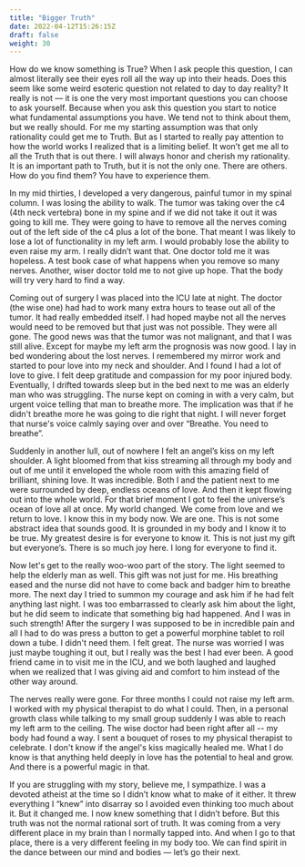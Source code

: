 ```yaml
---
title: "Bigger Truth"
date: 2022-04-12T15:26:15Z
draft: false
weight: 30
---
```

How do we know something is True? When I ask people this question, I can almost literally see their eyes roll all the way up into their heads. Does this seem like some weird esoteric question not related to day to day reality? It really is not — it is one the very most important questions you can choose to ask yourself.  Because when you ask this question you start to notice what fundamental assumptions you have.  We tend not to think about them, but we really should. For me my starting assumption was that only rationality could get me to Truth. But as I started to really pay attention to how the world works I realized that is a limiting belief. It won’t get me all to all the Truth that is out there. I will always honor and cherish my rationality. It is an important path to Truth, but it is not the only one. There are others. How do you find them? You have to experience them.

In my mid thirties, I developed a very dangerous, painful tumor in my spinal column. I was losing the ability to walk. The tumor was taking over the c4 (4th neck vertebra) bone in my spine and if we did not take it out it was going to kill me. They were going to have to remove all the nerves coming out of the left side of the c4 plus a lot of the bone. That meant I was likely to lose a lot of functionality in my left arm. I would probably lose the ability to even raise my arm. I really didn’t want that. One doctor told me it was hopeless. A test book case of what happens when you remove so many nerves. Another, wiser doctor told me to not give up hope. That the body will try very hard to find a way. 

Coming out of surgery I was placed into the ICU late at night. The doctor (the wise one) had had to work many extra hours to tease out all of the tumor. It had really embedded itself. I had hoped maybe not all the nerves would need to be removed but that just was not possible. They were all gone. The good news was that the tumor was not malignant, and that I was still alive. Except for maybe my left arm the prognosis was now good. I lay in bed wondering about the lost nerves. I remembered my mirror work and started to pour love into my neck and shoulder. And I found I had a lot of love to give. I felt deep gratitude and compassion for my poor injured body. Eventually, I drifted towards sleep but in the bed next to me was an elderly man who was struggling. The nurse kept on coming in with a very calm, but urgent voice telling that man to breathe more. The implication was that if he didn't breathe more he was going to die right that night. I will never forget that nurse's voice calmly saying over and over “Breathe. You need to breathe”.

Suddenly in another lull, out of nowhere I felt an angel’s kiss on my left shoulder. A light bloomed from that kiss streaming all through my body and out of me until it enveloped the whole room with this amazing field of brilliant, shining love. It was incredible. Both I and the patient next to me were surrounded by deep, endless oceans of love. And then it kept flowing out into the whole world. For that brief moment I got to feel the universe’s ocean of love all at once. My world changed. We come from love and we return to love. I know this in my body now. We are one. This is not some abstract idea that sounds good. It is grounded in my body and I know it to be true. My greatest desire is for everyone to know it. This is not just my gift but everyone’s. There is so much joy here. I long for everyone to find it.

Now let's get to the really woo-woo part of the story. The light seemed to help the elderly man as well. This gift was not just for me. His breathing eased and the nurse did not have to come back and badger him to breathe more. The next day I tried to summon my courage and ask him if he had felt anything last night. I was too embarrassed to clearly ask him about the light, but he did seem to indicate that something big had happened. And I was in such strength! After the surgery I was supposed to be in incredible pain and all I had to do was press a button to get a powerful morphine tablet to roll down a tube. I didn't need them. I felt great. The nurse was worried I was just maybe toughing it out, but I really was the best I had ever been. A good friend came in to visit me in the ICU, and we both laughed and laughed when we realized that I was giving aid and comfort to him instead of the other way around.

The nerves really were gone. For three months I could not raise my left arm. I worked with my physical therapist to do what I could. Then, in a personal growth class while talking to my small group suddenly I was able to reach my left arm to the ceiling. The wise doctor had been right after all -- my body had found a way. I sent a bouquet of roses to my physical therapist to celebrate. I don't know if the angel's kiss magically healed me. What I do know is that anything held deeply in love has the potential to heal and grow. And there is a powerful magic in that.

If you are struggling with my story, believe me, I sympathize. I was a devoted atheist at the time so I didn’t know what to make of it either. It threw everything I “knew” into disarray so I avoided even thinking too much about it. But it changed me. I now knew something that I didn’t before.  But this truth was not the normal rational sort of truth. It was coming from a very different place in my brain than I normally tapped into. And when I go to that place, there is a very different feeling in my body too.  We can find spirit in the dance between our mind and bodies — let’s go their next.